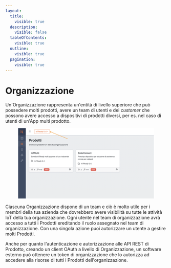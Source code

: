 ```yaml
---
layout:
  title:
    visible: true
  description:
    visible: false
  tableOfContents:
    visible: true
  outline:
    visible: true
  pagination:
    visible: true
---
```


# Organizzazione

Un'Organizzazione rappresenta un'entità di livello superiore che può possedere molti prodotti, avere un team di utenti e dei _customer_ che possono avere accesso a dispositivi di prodotti diversi, per es. nel caso di utenti di un'App multi prodotto.

<figure><img src="../.gitbook/assets/Schermata 2023-09-04 alle 15.48.00.png" alt=""><figcaption></figcaption></figure>

Ciascuna Organizzazione dispone di un team e ciò è molto utile per i membri della tua azienda che dovrebbero avere visibilità su tutte le attività IoT della tua organizzazione. Ogni utente nel team di organizzazione avrà accesso a tutti i Prodotti ereditando il ruolo assegnato nel team di organizzazione. Con una singola azione puoi autorizzare un utente a gestire molti Prodotti.

Anche per quanto l'autenticazione e autorizzazione alle API REST di Prodotto, creando un client OAuth a livello di Organizzazione, un software esterno può ottenere un token di organizzazione che lo autorizza ad accedere alla risorse di tutti i Prodotti dell'organizzazione.

